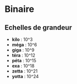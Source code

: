 # Binaire

## Echelles de grandeur

- **kilo** : 10^3
- **méga** : 10^6
- **giga** : 10^9
- **téra** : 10^12
- **péta** : 10^15
- **exa** : 10^18
- **zetta** : 10^21
- **yotta** : 10^24
